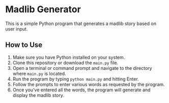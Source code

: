 # Madlib Generator

This is a simple Python program that generates a madlib story based on user input.

## How to Use

1. Make sure you have Python installed on your system.
2. Clone this repository or download the `main.py` file.
3. Open a terminal or command prompt and navigate to the directory where `main.py` is located.
4. Run the program by typing `python main.py` and hitting Enter.
5. Follow the prompts to enter various words as requested by the program.
6. Once you've entered all the words, the program will generate and display the madlib story.

